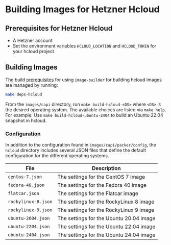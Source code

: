 # Building Images for Hetzner Hcloud

## Prerequisites for Hetzner Hcloud

- A Hetzner account
- Set the environment variables `HCLOUD_LOCATION` and `HCLOUD_TOKEN` for your hcloud project

## Building Images

The build [prerequisites](../capi.md#prerequisites) for using `image-builder` for
building hcloud images are managed by running:

```bash
make deps-hcloud
```

From the `images/capi` directory, run `make build-hcloud-<OS>` where `<OS>` is the desired operating system. The available choices are listed via `make help`. For example: Use `make build-hcloud-ubuntu-2404` to build an Ubuntu 22.04 snapshot in hcloud.

### Configuration

In addition to the configuration found in `images/capi/packer/config`, the `hcloud`
directory includes several JSON files that define the default configuration for
the different operating systems.

| File | Description |
|------|-------------|
| `centos-7.json`    | The settings for the CentOS 7 image     |
| `fedora-40.json`   | The settings for the Fedora 40 image    |
| `flatcar.json`     | The settings for the Flatcar image      |
| `rockylinux-8.json`| The settings for the RockyLinux 8 image |
| `rockylinux-9.json`| The settings for the RockyLinux 9 image |
| `ubuntu-2004.json` | The settings for the Ubuntu 20.04 image |
| `ubuntu-2204.json` | The settings for the Ubuntu 22.04 image |
| `ubuntu-2404.json` | The settings for the Ubuntu 24.04 image |

